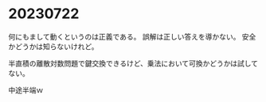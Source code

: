 # 20230722
何にもまして動くというのは正義である。
誤解は正しい答えを導かない。
安全かどうかは知らないけれど。

半直積の離散対数問題で鍵交換できるけど、乗法において可換かどうかは試してない。

中途半端ｗ
